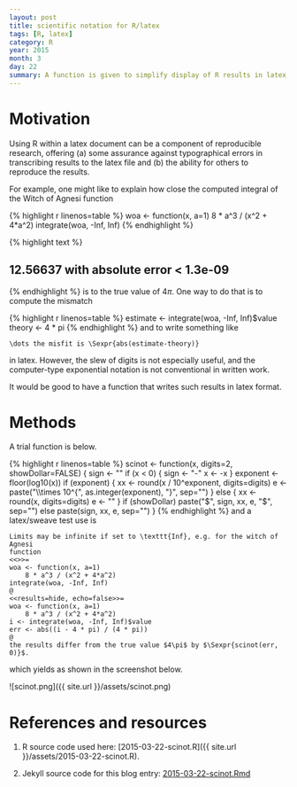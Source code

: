 ```yaml
---
layout: post
title: scientific notation for R/latex
tags: [R, latex]
category: R
year: 2015
month: 3
day: 22
summary: A function is given to simplify display of R results in latex, using scientific notation.
---
```


# Motivation

Using R within a latex document can be a component of reproducible research,
offering (a) some assurance against typographical errors in transcribing
results to the latex file and (b) the ability for others to reproduce the
results.

For example, one might like to explain how close the computed
integral of the Witch of Agnesi function

{% highlight r linenos=table %}
woa <- function(x, a=1) 8 * a^3 / (x^2 + 4*a^2)
integrate(woa, -Inf, Inf)
{% endhighlight %}



{% highlight text %}
## 12.56637 with absolute error < 1.3e-09
{% endhighlight %}
is to the true value of $4\pi$. One way to do that is to compute the mismatch

{% highlight r linenos=table %}
estimate <- integrate(woa, -Inf, Inf)$value
theory <- 4 * pi
{% endhighlight %}
and to write something like
```
\dots the misfit is \Sexpr{abs(estimate-theory)}
```
in latex. However, the slew of digits is not especially useful, and the
computer-type exponential notation is not conventional in written work.

It would be good to have a function that writes such results in latex format.

# Methods

A trial function is below.

{% highlight r linenos=table %}
scinot <- function(x, digits=2, showDollar=FALSE)
{
    sign <- ""
    if (x < 0) {
        sign <- "-"
        x <- -x
    }
    exponent <- floor(log10(x))
    if (exponent) {
        xx <- round(x / 10^exponent, digits=digits)
        e <- paste("\\\\times 10^{", as.integer(exponent), "}", sep="")
    } else {
        xx <- round(x, digits=digits)
        e <- ""
    }
    if (showDollar) paste("$", sign, xx, e, "$", sep="")
    else paste(sign, xx, e, sep="")
}
{% endhighlight %}
and a latex/sweave test use is
```
Limits may be infinite if set to \texttt{Inf}, e.g. for the witch of Agnesi
function
<<>>=
woa <- function(x, a=1)
    8 * a^3 / (x^2 + 4*a^2)
integrate(woa, -Inf, Inf)
@
<<results=hide, echo=false>>=
woa <- function(x, a=1)
    8 * a^3 / (x^2 + 4*a^2)
i <- integrate(woa, -Inf, Inf)$value
err <- abs((i - 4 * pi) / (4 * pi))
@
the results differ from the true value $4\pi$ by $\Sexpr{scinot(err, 0)}$.
```

which yields as shown in the screenshot below.

![scinot.png]({{ site.url }}/assets/scinot.png)

# References and resources

1. R source code used here: [2015-03-22-scinot.R]({{ site.url }}/assets/2015-03-22-scinot.R).

2. Jekyll source code for this blog entry: [2015-03-22-scinot.Rmd](https://raw.github.com/dankelley/dankelley.github.io/master/assets/2015-03-22-scinot.Rmd)


